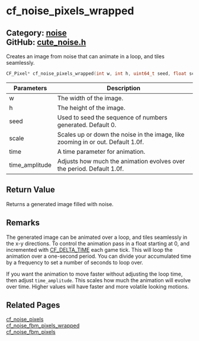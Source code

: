 [](../header.md ':include')

# cf_noise_pixels_wrapped

Category: [noise](/api_reference?id=noise)  
GitHub: [cute_noise.h](https://github.com/RandyGaul/cute_framework/blob/master/include/cute_noise.h)  
---

Creates an image from noise that can animate in a loop, and tiles seamlessly.

```cpp
CF_Pixel* cf_noise_pixels_wrapped(int w, int h, uint64_t seed, float scale, float time, float time_amplitude);
```

Parameters | Description
--- | ---
w | The width of the image.
h | The height of the image.
seed | Used to seed the sequence of numbers generated. Default 0.
scale | Scales up or down the noise in the image, like zooming in or out. Default 1.0f.
time | A time parameter for animation.
time_amplitude | Adjusts how much the animation evolves over the period. Default 1.0f.

## Return Value

Returns a generated image filled with noise.

## Remarks

The generated image can be animated over a loop, and tiles seamlessly in the x-y directions. To control the animation
pass in a float starting at 0, and incremented with [CF_DELTA_TIME](/time/cf_delta_time.md) each game tick. This will loop the animation
over a one-second period. You can divide your accumulated time by a frequency to set a number of seconds to loop over.

If you want the animation to move faster without adjusting the loop time, then adjust `time_amplitude`. This scales how
much the animation will evolve over time. Higher values will have faster and more volatile looking motions.

## Related Pages

[cf_noise_pixels](/noise/cf_noise_pixels.md)  
[cf_noise_fbm_pixels_wrapped](/noise/cf_noise_fbm_pixels_wrapped.md)  
[cf_noise_fbm_pixels](/noise/cf_noise_fbm_pixels.md)  
